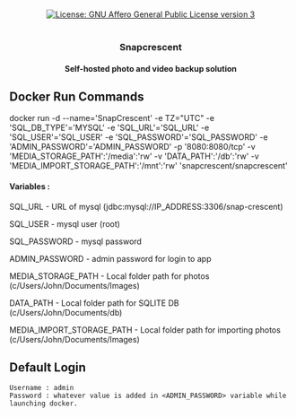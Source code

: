 <p align="center"> 
  <br/>  
  <a href="https://opensource.org/license/agpl-v3/"><img src="https://img.shields.io/badge/License-AGPLv3-blue?color=3F51B5&style=for-the-badge&label=License&logoColor=000000&labelColor=ece2ec" alt="License: GNU Affero General Public License version 3"></a>
  <br/>  
  <br/>   
</p>

<h3 align="center">Snapcrescent</h3>
<h4 align="center">Self-hosted photo and video backup solution</h4>


## Docker Run Commands

docker run
  -d
  --name='SnapCrescent'
  -e TZ="UTC"
  -e 'SQL_DB_TYPE'='MYSQL'
  -e 'SQL_URL'='SQL_URL'
  -e 'SQL_USER'='SQL_USER'
  -e 'SQL_PASSWORD'='SQL_PASSWORD'
  -e 'ADMIN_PASSWORD'='ADMIN_PASSWORD'
  -p '8080:8080/tcp'
  -v 'MEDIA_STORAGE_PATH':'/media':'rw'
  -v 'DATA_PATH':'/db':'rw'
  -v 'MEDIA_IMPORT_STORAGE_PATH':'/mnt':'rw'
  'snapcrescent/snapcrescent'

#### Variables :
SQL_URL - URL of mysql (jdbc:mysql://IP_ADDRESS:3306/snap-crescent)

SQL_USER - mysql user (root)

SQL_PASSWORD - mysql password

ADMIN_PASSWORD - admin password for login to app

MEDIA_STORAGE_PATH - Local folder path for photos (c/Users/John/Documents/Images)

DATA_PATH - Local folder path for SQLITE DB (c/Users/John/Documents/db)

MEDIA_IMPORT_STORAGE_PATH - Local folder path for importing photos (c/Users/John/Documents/Images)

## Default Login
    Username : admin
    Password : whatever value is added in <ADMIN_PASSWORD> variable while launching docker.
